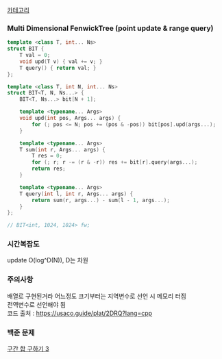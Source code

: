 <span class="gold">[카테고리](/README.md)</span>
### Multi Dimensional FenwickTree (point update & range query)
```cpp
template <class T, int... Ns>
struct BIT {
	T val = 0;
	void upd(T v) { val += v; }
	T query() { return val; }
};

template <class T, int N, int... Ns>
struct BIT<T, N, Ns...> {
	BIT<T, Ns...> bit[N + 1];

	template <typename... Args>
    void upd(int pos, Args... args) {
		for (; pos <= N; pos += (pos & -pos)) bit[pos].upd(args...);
	}

	template <typename... Args>
    T sum(int r, Args... args) {
		T res = 0;
		for (; r; r -= (r & -r)) res += bit[r].query(args...);
		return res;
	}

	template <typename... Args>
    T query(int l, int r, Args... args) {
		return sum(r, args...) - sum(l - 1, args...);
	}
};

// BIT<int, 1024, 1024> fw;
```
### 시간복잡도
update O(log^D(N)), D는 차원

### 주의사항
배열로 구현된거라 어느정도 크기부터는 지역변수로 선언 시 메모리 터짐   
전역변수로 선언해야 됨   
코드 출처 : https://usaco.guide/plat/2DRQ?lang=cpp   

### 백준 문제
[구간 합 구하기 3](https://www.acmicpc.net/problem/11658)